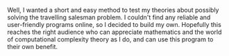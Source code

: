 Well, I wanted a short and easy method to test my theories about possibly solving the travelling salesman problem. I couldn't find any reliable and user-friendly programs online, so I decided to build my own. Hopefully this reaches the right audience who can appreciate mathematics and the world of computational complexity theory as I do, and can use this program to their own benefit.
